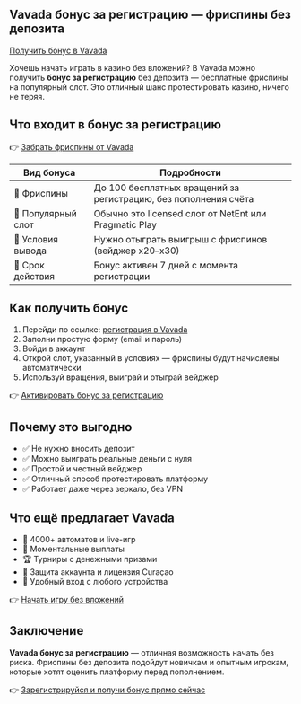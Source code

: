 ## Vavada бонус за регистрацию — фриспины без депозита  
[Получить бонус в Vavada](https://gate707.com/?promo=2a50937a-edd8-4212-a399-c9a6889bbdbb&target=register)

Хочешь начать играть в казино без вложений? В Vavada можно получить **бонус за регистрацию** без депозита — бесплатные фриспины на популярный слот. Это отличный шанс протестировать казино, ничего не теряя.

## Что входит в бонус за регистрацию

👉 [Забрать фриспины от Vavada](https://gate707.com/?promo=2a50937a-edd8-4212-a399-c9a6889bbdbb&target=register)

| Вид бонуса       | Подробности                                                                 |
|------------------|------------------------------------------------------------------------------|
| 🎁 Фриспины       | До 100 бесплатных вращений за регистрацию, без пополнения счёта              |
| 🎰 Популярный слот| Обычно это licensed слот от NetEnt или Pragmatic Play                        |
| 🔁 Условия вывода | Нужно отыграть выигрыш с фриспинов (вейджер х20–х30)                          |
| 📆 Срок действия  | Бонус активен 7 дней с момента регистрации                                   |

## Как получить бонус

1. Перейди по ссылке: [регистрация в Vavada](https://gate707.com/?promo=2a50937a-edd8-4212-a399-c9a6889bbdbb&target=register)  
2. Заполни простую форму (email и пароль)  
3. Войди в аккаунт  
4. Открой слот, указанный в условиях — фриспины будут начислены автоматически  
5. Используй вращения, выиграй и отыграй вейджер

👉 [Активировать бонус за регистрацию](https://gate707.com/?promo=2a50937a-edd8-4212-a399-c9a6889bbdbb&target=register)

## Почему это выгодно

- ✅ Не нужно вносить депозит  
- ✅ Можно выиграть реальные деньги с нуля  
- ✅ Простой и честный вейджер  
- ✅ Отличный способ протестировать платформу  
- ✅ Работает даже через зеркало, без VPN

## Что ещё предлагает Vavada

- 🎰 4000+ автоматов и live-игр  
- 💸 Моментальные выплаты  
- 🏆 Турниры с денежными призами  
- 🔐 Защита аккаунта и лицензия Curaçao  
- 📱 Удобный вход с любого устройства

👉 [Начать игру без вложений](https://gate707.com/?promo=2a50937a-edd8-4212-a399-c9a6889bbdbb&target=register)

## Заключение

**Vavada бонус за регистрацию** — отличная возможность начать без риска. Фриспины без депозита подойдут новичкам и опытным игрокам, которые хотят оценить платформу перед пополнением.

👉 [Зарегистрируйся и получи бонус прямо сейчас](https://gate707.com/?promo=2a50937a-edd8-4212-a399-c9a6889bbdbb&target=register)
